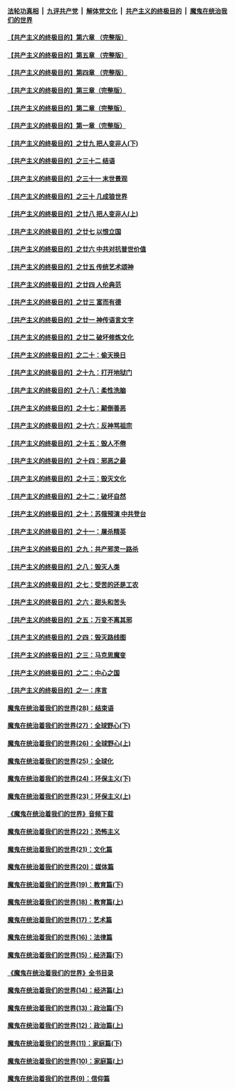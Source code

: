 ####  [法轮功真相](../../../../basic/blob/master/README.md?t=03210531) &nbsp;|&nbsp; [九评共产党](../../../../9ping.md/blob/master/README.md?t=03210531) &nbsp;|&nbsp; [解体党文化](../../../../jtdwh.md/blob/master/README.md?t=03210531)  &nbsp;|&nbsp; [共产主义的终极目的](../../../../gczydzjmd.md/blob/master/README.md?t=03210531) &nbsp;|&nbsp; [魔鬼在统治我们的世界](../../../../mgztzwmdsj.md/blob/master/README.md?t=03210531) 

#### [【共产主义的终极目的】第六章 （完整版）](../pages/nsc422/n11428913.md?t=03210531) 

#### [【共产主义的终极目的】第五章 （完整版）](../pages/nsc422/n11428912.md?t=03210531) 

#### [【共产主义的终极目的】第四章 （完整版）](../pages/nsc422/n11428907.md?t=03210531) 

#### [【共产主义的终极目的】第三章（完整版）](../pages/nsc422/n11428848.md?t=03210531) 

#### [【共产主义的终极目的】第二章（完整版）](../pages/nsc422/n11428831.md?t=03210531) 

#### [【共产主义的终极目的】第一章（完整版）](../pages/nsc422/n11417651.md?t=03210531) 

#### [【共产主义的终极目的】之廿九 把人变非人(下)](../pages/nsc422/n11344140.md?t=03210531) 

#### [【共产主义的终极目的】之三十二 结语](../pages/nsc422/n11360535.md?t=03210531) 

#### [【共产主义的终极目的】之三十一 末世景观](../pages/nsc422/n11351129.md?t=03210531) 

#### [【共产主义的终极目的】之三十 几成狼世界](../pages/nsc422/n11348280.md?t=03210531) 

#### [【共产主义的终极目的】之廿八 把人变非人(上)](../pages/nsc422/n11340492.md?t=03210531) 

#### [【共产主义的终极目的】之廿七 以恨立国](../pages/nsc422/n11336944.md?t=03210531) 

#### [【共产主义的终极目的】之廿六 中共对抗普世价值](../pages/nsc422/n11324785.md?t=03210531) 

#### [【共产主义的终极目的】之廿五 传统艺术颂神](../pages/nsc422/n11296396.md?t=03210531) 

#### [【共产主义的终极目的】之廿四 人伦典范](../pages/nsc422/n11296397.md?t=03210531) 

#### [【共产主义的终极目的】之廿三 富而有德](../pages/nsc422/n11283598.md?t=03210531) 

#### [【共产主义的终极目的】之廿一 神传语言文字](../pages/nsc422/n11263265.md?t=03210531) 

#### [【共产主义的终极目的】之廿二 破坏修炼文化](../pages/nsc422/n11245728.md?t=03210531) 

#### [【共产主义的终极目的】之二十：偷天换日](../pages/nsc422/n11238846.md?t=03210531) 

#### [【共产主义的终极目的】之十九：打开地狱门](../pages/nsc422/n11206376.md?t=03210531) 

#### [【共产主义的终极目的】之十八：柔性洗脑](../pages/nsc422/n11199994.md?t=03210531) 

#### [【共产主义的终极目的】之十七：颠倒善恶](../pages/nsc422/n11179782.md?t=03210531) 

#### [【共产主义的终极目的】之十六：反神骂祖宗](../pages/nsc422/n11166798.md?t=03210531) 

#### [【共产主义的终极目的】之十五：毁人不倦](../pages/nsc422/n11166792.md?t=03210531) 

#### [【共产主义的终极目的】之十四：邪恶之最](../pages/nsc422/n11150249.md?t=03210531) 

#### [【共产主义的终极目的】之十三：毁灭文化](../pages/nsc422/n11135227.md?t=03210531) 

#### [【共产主义的终极目的】之十二：破坏自然](../pages/nsc422/n11135214.md?t=03210531) 

#### [【共产主义的终极目的】之十：苏俄预演 中共登台](../pages/nsc422/n11118424.md?t=03210531) 

#### [【共产主义的终极目的】之十一：屠杀精英](../pages/nsc422/n11118442.md?t=03210531) 

#### [【共产主义的终极目的】之九：共产邪灵一路杀](../pages/nsc422/n11114139.md?t=03210531) 

#### [【共产主义的终极目的】之八：毁灭人类](../pages/nsc422/n11108503.md?t=03210531) 

#### [【共产主义的终极目的】之七：受苦的还是工农](../pages/nsc422/n11101809.md?t=03210531) 

#### [【共产主义的终极目的】之六：甜头和苦头](../pages/nsc422/n11096971.md?t=03210531) 

#### [【共产主义的终极目的】之五：万变不离其邪](../pages/nsc422/n11091285.md?t=03210531) 

#### [【共产主义的终极目的】之四：毁灭路线图](../pages/nsc422/n11086284.md?t=03210531) 

#### [【共产主义的终极目的】之三：马克思魔变](../pages/nsc422/n11061941.md?t=03210531) 

#### [【共产主义的终极目的】之二：中心之国](../pages/nsc422/n11047728.md?t=03210531) 

#### [【共产主义的终极目的】之一：序言](../pages/nsc422/n11086077.md?t=03210531) 

#### [魔鬼在统治着我们的世界(28)：结束语](../pages/nsc422/n10936246.md?t=03210531) 

#### [魔鬼在统治着我们的世界(27)：全球野心(下)](../pages/nsc422/n10928319.md?t=03210531) 

#### [魔鬼在统治着我们的世界(26)：全球野心(上)](../pages/nsc422/n10900318.md?t=03210531) 

#### [魔鬼在统治着我们的世界(25)：全球化](../pages/nsc422/n10788205.md?t=03210531) 

#### [魔鬼在统治着我们的世界(24)：环保主义(下)](../pages/nsc422/n10695307.md?t=03210531) 

#### [魔鬼在统治着我们的世界(23)：环保主义(上)](../pages/nsc422/n10688613.md?t=03210531) 

#### [《魔鬼在统治着我们的世界》音频下载](../pages/nsc422/n10635553.md?t=03210531) 

#### [魔鬼在统治着我们的世界(22)：恐怖主义](../pages/nsc422/n10614727.md?t=03210531) 

#### [魔鬼在统治着我们的世界(21)：文化篇](../pages/nsc422/n10597706.md?t=03210531) 

#### [魔鬼在统治着我们的世界(20)：媒体篇](../pages/nsc422/n10586579.md?t=03210531) 

#### [魔鬼在统治着我们的世界(19)：教育篇(下)](../pages/nsc422/n10564808.md?t=03210531) 

#### [魔鬼在统治着我们的世界(18)：教育篇(上)](../pages/nsc422/n10526970.md?t=03210531) 

#### [魔鬼在统治着我们的世界(17)：艺术篇](../pages/nsc422/n10499093.md?t=03210531) 

#### [魔鬼在统治着我们的世界(16)：法律篇](../pages/nsc422/n10485969.md?t=03210531) 

#### [魔鬼在统治着我们的世界(15)：经济篇(下)](../pages/nsc422/n10469975.md?t=03210531) 

#### [《魔鬼在统治着我们的世界》全书目录](../pages/nsc422/n10464261.md?t=03210531) 

#### [魔鬼在统治着我们的世界(14)：经济篇(上)](../pages/nsc422/n10457370.md?t=03210531) 

#### [魔鬼在统治着我们的世界(13)：政治篇(下)](../pages/nsc422/n10448270.md?t=03210531) 

#### [魔鬼在统治着我们的世界(12)：政治篇(上)](../pages/nsc422/n10444576.md?t=03210531) 

#### [魔鬼在统治着我们的世界(11)：家庭篇(下)](../pages/nsc422/n10440961.md?t=03210531) 

#### [魔鬼在统治着我们的世界(10)：家庭篇(上)](../pages/nsc422/n10435448.md?t=03210531) 

#### [魔鬼在统治着我们的世界(9)：信仰篇](../pages/nsc422/n10432159.md?t=03210531) 

